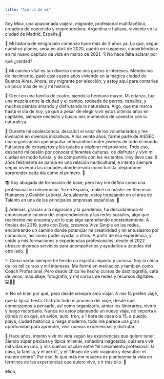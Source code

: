 ```yaml
---
title: "Acerca de mí"
---
```


<!-- ![acercademi](/images/about/about-img.jpeg) -->

  Soy Mica, una apasionada viajera, migrante, profesional multifacética, creadora de contenido y emprendedora. 
  Argentina e Italiana, viviendo en la ciudad de Madrid, España.📍

  
  🌟 Mi historia de emigración comenzó hace más de 2 años ya. Lo que, según nuestros planes, sería en abril de 2020, 
  quedó en suspenso, convirtiéndose en mi nuevo capítulo de vida en marzo de 2021. 🗓️
  No hace falta aclarar por qué ¿verdad?


  🌈 Mi camino vital es tan diverso como mis gustos e intereses. 
  Mendocina de nacimiento, pasé casi cuatro años viviendo en la mágica ciudad de Buenos Aires. 
  Ahora, soy migrante por elección, y estoy aquí para contarles un poco más de mí y mi historia.


  🌄 Crecí en una familia de cuatro, siendo la hermana mayor. 
  Mi crianza, fue una mezcla entre la ciudad y el campo, rodeada de perros, caballos, y muchas 
  plantas amando y disfrutando la naturaleza. Algo, que me marca hasta el día de hoy, 
  ya que a pesar de elegir vivir estos últimos años en capitales, siempre necesito y 
  busco mis momentos de conectar con la naturaleza.


  🤗 Durante mi adolescencia, descubrí el valor de los voluntariados y me involucré en diversas iniciativas. 
  A los veinte años, formé parte de AIESEC, una organización que impulsa intercambios entre jóvenes de 
  todo el mundo. Fui tutora de extranjeros y los guiaba a explorar mi provincia.
  Todo eso, despertó mi pasión por conocer diferentes culturas, de disfrutar y vivir mi ciudad en modo turista, 
  y de compartirla con los visitantes. Hoy llevo casi 8 años felizmente en pareja en una relación multicultural, 
  e intento siempre seguir viviendo las ciudades donde resido como turista, dejándome sorprender cada día 
  como el primero. 💞


  📚 Soy abogada de formación de base, pero hoy me defino como una profesional en reinvención. 
  Ya en España, realicé un máster en Recursos Humanos y Gestión Laboral. Actualmente, 
  estoy trabajando en el área de Talento en una de las principales empresas españolas. 💼


  🚀 Además, gracias a la migración y la pandemia, fui descubriendo el emocionante camino del 
  emprendimiento y las redes sociales, algo que realmente me encanta y en lo que sigo 
  aprendiendo constantemente. A finales del 2019, junto con Elvis, creamos Vive Simple en las redes, 
  encontrando un camino donde potenciar mi creatividad y mi entusiasmo por comunicar, así como poder 
  ayudar a otros. A partir de esa experiencia, y unido a mis formaciones y experiencias profesionales, 
  desde el 2022 ofrezco diversos servicios para acompañarlos y ayudarlos a ustedes del otro lado. 💪


  ✨ Como verán siempre he tenido un espíritu inquieto y curioso. Soy la chica de los mil cursos y mil intereses. 
  Me formé en mediación y también como Coach Profesional. Pero desde chica he hecho cursos de dactilografía, 
  cata de vinos, maquillaje, fotografía, y mil cursos de redes y recursos digitales. 💻📸🍷


  ✈️ No sé bien por qué, pero desde siempre amo viajar. A mis 15 preferí viaje, que la típica fiesta. 
  Disfruto todo el proceso del viaje, desde que comenzamos a pensarlo, así como organizarlo, armar los 
  itinerarios, vivirlo y luego recordarlo. Nunca no estoy planeando un nuevo viaje, no importa a dónde ni en qué, 
  en avión, auto, tren, a 1 hora de casa o a 15, a pueblo, playa, ciudad histórica o mega moderna, 
  todo me parece una gran oportunidad para aprender, vivir nuevas experiencias y disfrutar. 


  💭 Hace años, intento vivir mi vida según las experiencias que quiero tener. 
  Siendo súper pisciana y típica milenial, soñadora inagotable, quisiera vivir mil vidas en una, 
  y mis sueños oscilan entre “el crecimiento profesional, la casa, la familia, y el perro”, y el 
  “deseo de vivir viajando y descubrir el mundo entero”. Por eso, lo que más me resuena es plantearme 
  la vida en términos de las experiencias que quiero vivir, e ir tras ello. 🌟


  *Mica*,